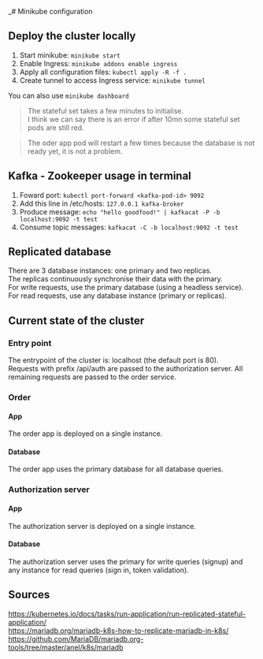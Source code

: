 _# Minikube configuration

## Deploy the cluster locally

1. Start minikube: ```minikube start```
2. Enable Ingress: ```minikube addons enable ingress```
3. Apply all configuration files: ```kubectl apply -R -f .```
4. Create tunnel to access Ingress service: ```minikube tunnel```

You can also use ```minikube dashboard```  
>The stateful set takes a few minutes to initialise.  
>I think we can say there is an error if after 10mn some stateful set pods are still red.

>The oder app pod will restart a few times because the database is not ready yet, it is not a problem.

## Kafka - Zookeeper usage in terminal

1. Foward port: ```kubectl port-forward <kafka-pod-id> 9092```
2. Add this line in /etc/hosts: ```127.0.0.1 kafka-broker```
2. Produce message: ```echo "hello goodfood!" | kafkacat -P -b localhost:9092 -t test```
3. Consume topic messages: ```kafkacat -C -b localhost:9092 -t test```


## Replicated database
There are 3 database instances: one primary and two replicas.  
The replicas continuously synchronise their data with the primary.  
For write requests, use the primary database (using a headless service).  
For read requests, use any database instance (primary or replicas).


## Current state of the cluster

### Entry point
The entrypoint of the cluster is: localhost (the default port is 80).  
Requests with prefix /api/auth are passed to the authorization server.
All remaining requests are passed to the order service.

### Order
#### App
The order app is deployed on a single instance.

#### Database
The order app uses the primary database for all database queries.


### Authorization server
#### App
The authorization server is deployed on a single instance.

#### Database
The authorization server uses the primary for write queries (signup) and any instance for read queries (sign in, token validation).

## Sources
https://kubernetes.io/docs/tasks/run-application/run-replicated-stateful-application/  
https://mariadb.org/mariadb-k8s-how-to-replicate-mariadb-in-k8s/
https://github.com/MariaDB/mariadb.org-tools/tree/master/anel/k8s/mariadb